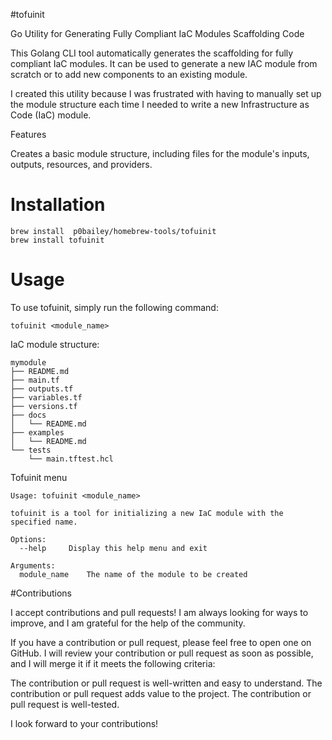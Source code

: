 #tofuinit

Go Utility for Generating Fully Compliant IaC Modules Scaffolding Code

This Golang CLI tool automatically generates the scaffolding for fully compliant IaC modules. It can be used to generate a new IAC module from scratch or to add new components to an existing module.

I created this utility because I was frustrated with having to manually set up the module structure each time I needed to write a new Infrastructure as Code (IaC) module.

Features

Creates a basic module structure, including files for the module's inputs, outputs, resources, and providers.

    
# Installation

```
brew install  p0bailey/homebrew-tools/tofuinit
brew install tofuinit
```

# Usage

To use tofuinit, simply run the following command:

```
tofuinit <module_name>
```

IaC module structure:

```
mymodule
├── README.md
├── main.tf
├── outputs.tf
├── variables.tf
├── versions.tf
├── docs
│   └── README.md
├── examples
│   └── README.md
└── tests
    └── main.tftest.hcl
```    

Tofuinit menu

```
Usage: tofuinit <module_name>

tofuinit is a tool for initializing a new IaC module with the specified name.

Options:
  --help     Display this help menu and exit

Arguments:
  module_name    The name of the module to be created
```

    
    
#Contributions 
    
I accept contributions and pull requests! I am always looking for ways to improve, and I am grateful for the help of the community.

If you have a contribution or pull request, please feel free to open one on GitHub. I will review your contribution or pull request as soon as possible, and I will merge it if it meets the following criteria:

The contribution or pull request is well-written and easy to understand.
The contribution or pull request adds value to the project.
The contribution or pull request is well-tested.

I look forward to your contributions!    
